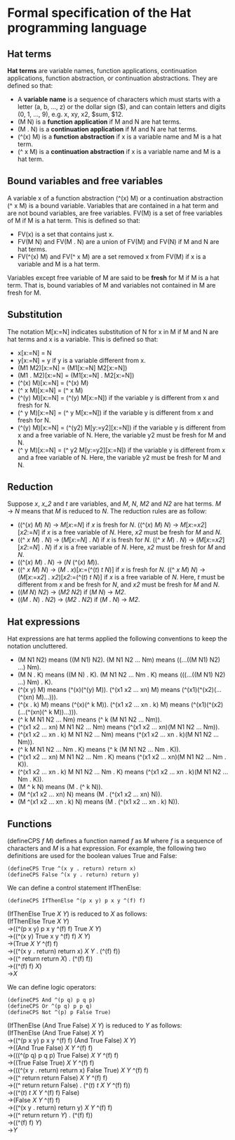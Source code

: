 # Formal specification of the Hat programming language

## Hat terms

**Hat terms** are variable names, function applications, continuation applications, function abstraction, or continuation abstractions.
They are defined so that:
- A **variable name** is a sequence of characters which must starts with a letter (a, b, ..., z) or the dollar sign ($), and can contain letters and digits (0, 1, ..., 9), e.g. x, xy, x2, $sum, $12.
- (M N) is a **function application** if M and N are hat terms.
- (M . N) is a **continuation application** if M and N are hat terms.
- (^(x) M) is a **function abstraction** if x is a variable name and M is a hat term.
- (^ x M) is a **continuation abstraction** if x is a variable name and M is a hat term.

## Bound variables and free variables

A variable x of a function abstraction (^(x) M) or a continuation abstraction (^ x M) is a bound variable.
Variables that are contained in a hat term and are not bound variables, are free variables.
FV(M) is a set of free variables of M if M is a hat term.
This is defined so that:
- FV(x) is a set that contains just x.
- FV(M N) and FV(M . N) are a union of FV(M) and FV(N) if M and N are hat terms.
- FV(^(x) M) and FV(^ x M) are a set removed x from FV(M) if x is a variable and M is a hat term.

Variables except free variable of M are said to be **fresh** for M if M is a hat term.
That is, bound variables of M and variables not contained in M are fresh for M.

## Substitution

The notation M[x:=N] indicates substitution of N for x in M if M and N are hat terms and x is a variable.
This is defined so that:
- x[x:=N] = N
- y[x:=N] = y if y is a variable different from x.
- (M1 M2)[x:=N] = (M1[x:=N] M2[x:=N])
- (M1 . M2)[x:=N] = (M1[x:=N] . M2[x:=N])
- (^(x) M)[x:=N] = (^(x) M)
- (^ x M)[x:=N] = (^ x M)
- (^(y) M)[x:=N] = (^(y) M[x:=N]) if the variable y is different from x and fresh for N.
- (^ y M)[x:=N] = (^ y M[x:=N]) if the variable y is different from x and fresh for N.
- (^(y) M)[x:=N] = (^(y2) M[y:=y2][x:=N]) if the variable y is different from x and a free variable of N.
Here, the variable y2 must be fresh for M and N.
- (^ y M)[x:=N] = (^ y2 M[y:=y2][x:=N]) if the variable y is different from x and a free variable of N.
Here, the variable y2 must be fresh for M and N.

## Reduction

Suppose *x*, *x_2* and *t* are variables, and *M*, *N*, *M2* and *N2* are hat terms.
*M* &rarr; *N* means that *M* is reduced to *N*.
The reduction rules are as follow:
- ((^(*x*) *M*) *N*) &rarr; *M*[*x*:=*N*] if *x* is fresh for *N*.
((^(*x*) *M*) *N*) &rarr; *M*[*x*:=*x2*][*x2*:=*N*] if *x* is a free variable of *N*.
Here, *x2* must be fresh for *M* and *N*.
- ((^ *x* *M*) . *N*) &rarr; (*M*[*x*:=*N*] . *N*) if *x* is fresh for *N*.
((^ *x* *M*) . *N*) &rarr; (*M*[*x*:=*x2*][*x2*:=*N*] . *N*) if *x* is a free variable of *N*.
Here, *x2* must be fresh for *M* and *N*.
- ((^(*x*) *M*) . *N*) &rarr; (*N* (^(*x*) *M*)).
- ((^ *x* *M*) *N*) &rarr; (*M* . *x*)[*x*:=(^(*t*) *t* *N*)] if *x* is fresh for *N*.
((^ *x* *M*) *N*) &rarr; (*M*[*x*:=*x2*] . *x2*)[*x2*:=(^(*t*) *t* *N*)] if *x* is a free variable of *N*.
Here, *t* must be different from *x* and be fresh for *N*, and *x2* must be fresh for *M* and *N*.
- ((*M* *N*) *N2*) &rarr; (*M2* *N2*) if (*M* *N*) &rarr; *M2*.
- ((*M* . *N*) . *N2*) &rarr; (*M2* . *N2*) if (*M* . *N*) &rarr; *M2*.

## Hat expressions

Hat expressions are hat terms applied the following conventions to keep the notation uncluttered.
- (M N1 N2) means ((M N1) N2).
(M N1 N2 ... Nm) means ((...((M N1) N2) ...) Nm).
- (M N . K) means ((M N) . K).
(M N1 N2 ... Nm . K) means (((...((M N1) N2) ...) Nm) . K).
- (^(x y) M) means (^(x)(^(y) M)).
(^(x1 x2 ... xn) M) means (^(x1)(^(x2)(...(^(xn) M)...))).
- (^(x . k) M) means (^(x)(^ k M)).
(^(x1 x2 ... xn . k) M) means (^(x1)(^(x2)(...(^(xn)(^ k M))...))).
- (^ k M N1 N2 ... Nm) means (^ k (M N1 N2 ... Nm)).
- (^(x1 x2 ... xn) M N1 N2 ... Nm) means (^(x1 x2 ... xn)(M N1 N2 ... Nm)).
- (^(x1 x2 ... xn . k) M N1 N2 ... Nm) means (^(x1 x2 ... xn . k)(M N1 N2 ... Nm)).
- (^ k M N1 N2 ... Nm . K) means (^ k (M N1 N2 ... Nm . K)).
- (^(x1 x2 ... xn) M N1 N2 ... Nm . K) means (^(x1 x2 ... xn)(M N1 N2 ... Nm . K)).
- (^(x1 x2 ... xn . k) M N1 N2 ... Nm . K) means (^(x1 x2 ... xn . k)(M N1 N2 ... Nm . K)).
- (M ^ k N) means (M . (^ k N)).
- (M ^(x1 x2 ... xn) N) means (M . (^(x1 x2 ... xn) N)).
- (M ^(x1 x2 ... xn . k) N) means (M . (^(x1 x2 ... xn . k) N)).

## Functions

(defineCPS *f* *M*) defines a function named *f* as *M* where *f* is a sequence of characters and *M* is a hat expression.
For example, the following two definitions are used for the boolean values True and False:
```
(defineCPS True ^(x y . return) return x)
(defineCPS False ^(x y . return) return y)
```
We can define a control statement IfThenElse:
```
(defineCPS IfThenElse ^(p x y) p x y ^(f) f)
```

(IfThenElse True *X* *Y*) is reduced to *X* as follows:  
(IfThenElse True *X* *Y*)  
&rarr;((^(p x y) p x y ^(f) f) True *X* *Y*)  
&rarr;((^(x y) True x y ^(f) f) *X* *Y*)  
&rarr;(True *X* *Y* ^(f) f)  
&rarr;((^(x y . return) return x) *X* *Y* . (^(f) f))  
&rarr;((^ return return *X*) . (^(f) f))  
&rarr;((^(f) f) *X*)  
&rarr;*X*  

We can define logic operators:
```
(defineCPS And ^(p q) p q p)
(defineCPS Or ^(p q) p p q)
(defineCPS Not ^(p) p False True)
```

(IfThenElse (And True False) *X* *Y*) is reduced to *Y* as follows:  
(IfThenElse (And True False) *X* *Y*)  
&rarr;((^(p x y) p x y ^(f) f) (And True False) *X* *Y*)  
&rarr;((And True False) *X* *Y* ^(f) f)  
&rarr;(((^(p q) p q p) True False) *X* *Y* ^(f) f)  
&rarr;((True False True) *X* *Y* ^(f) f)  
&rarr;(((^(x y . return) return x) False True) *X* *Y* ^(f) f)  
&rarr;((^ return return False) *X* *Y* ^(f) f)  
&rarr;((^ return return False) . (^(*t*) *t* *X* *Y* ^(f) f))  
&rarr;((^(*t*) *t* *X* *Y* ^(f) f) False)  
&rarr;(False *X* *Y* ^(f) f)  
&rarr;((^(x y . return) return y) *X* *Y* ^(f) f)  
&rarr;((^ return return *Y*) . (^(f) f))  
&rarr;((^(f) f) *Y*)  
&rarr;*Y*  

<!--
&larr;
&rarr;
$\downarrow$
$\leftarrow$
-->

